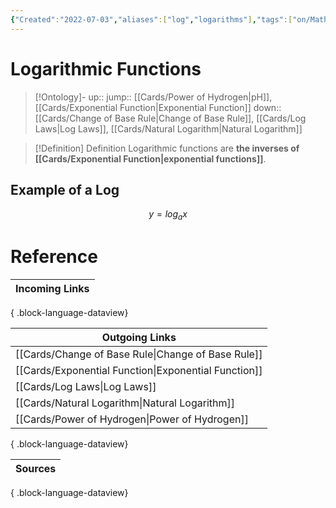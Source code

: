 ```yaml
---
{"Created":"2022-07-03","aliases":["log","logarithms"],"tags":["on/Mathematics","School"],"date created":"2022-07-03 Sun","edited":"2023-04-06 Thu","dg-publish":true,"permalink":"/cards/logarithmic-functions/","dgPassFrontmatter":true}
---
```


# Logarithmic Functions

> [!Ontology]-
> up:: 
> jump:: [[Cards/Power of Hydrogen\|pH]], [[Cards/Exponential Function\|Exponential Function]]
> down:: [[Cards/Change of Base Rule\|Change of Base Rule]], [[Cards/Log Laws\|Log Laws]], [[Cards/Natural Logarithm\|Natural Logarithm]]

> [!Definition] Definition
> Logarithmic functions are **the inverses of [[Cards/Exponential Function\|exponential functions]]**.

## Example of a Log

$$y=log_ax$$

# Reference

| Incoming Links |
| -------------- |

{ .block-language-dataview}

| Outgoing Links                                          |
| ------------------------------------------------------- |
| [[Cards/Change of Base Rule\|Change of Base Rule]]   |
| [[Cards/Exponential Function\|Exponential Function]] |
| [[Cards/Log Laws\|Log Laws]]                         |
| [[Cards/Natural Logarithm\|Natural Logarithm]]       |
| [[Cards/Power of Hydrogen\|Power of Hydrogen]]       |

{ .block-language-dataview}

| Sources |
| ------- |

{ .block-language-dataview}